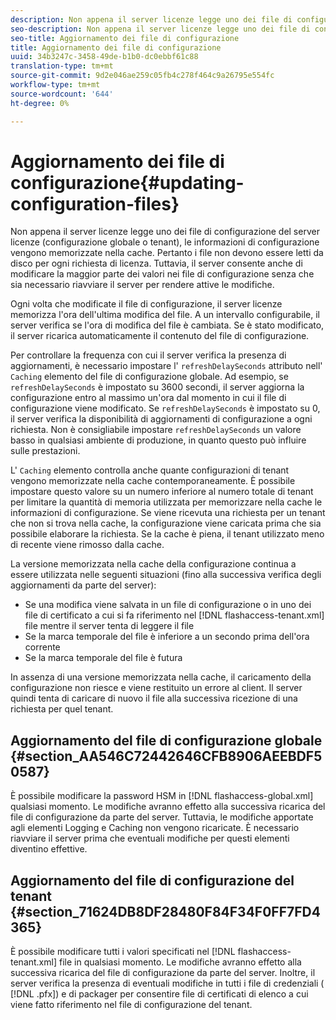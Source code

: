 ```yaml
---
description: Non appena il server licenze legge uno dei file di configurazione del server licenze (configurazione globale o tenant), le informazioni di configurazione vengono memorizzate nella cache. Pertanto i file non devono essere letti da disco per ogni richiesta di licenza. Tuttavia, il server consente anche di modificare la maggior parte dei valori nei file di configurazione senza che sia necessario riavviare il server per rendere attive le modifiche.
seo-description: Non appena il server licenze legge uno dei file di configurazione del server licenze (configurazione globale o tenant), le informazioni di configurazione vengono memorizzate nella cache. Pertanto i file non devono essere letti da disco per ogni richiesta di licenza. Tuttavia, il server consente anche di modificare la maggior parte dei valori nei file di configurazione senza che sia necessario riavviare il server per rendere attive le modifiche.
seo-title: Aggiornamento dei file di configurazione
title: Aggiornamento dei file di configurazione
uuid: 34b3247c-3458-49de-b1b0-dc0ebbf61c88
translation-type: tm+mt
source-git-commit: 9d2e046ae259c05fb4c278f464c9a26795e554fc
workflow-type: tm+mt
source-wordcount: '644'
ht-degree: 0%

---
```



# Aggiornamento dei file di configurazione{#updating-configuration-files}

Non appena il server licenze legge uno dei file di configurazione del server licenze (configurazione globale o tenant), le informazioni di configurazione vengono memorizzate nella cache. Pertanto i file non devono essere letti da disco per ogni richiesta di licenza. Tuttavia, il server consente anche di modificare la maggior parte dei valori nei file di configurazione senza che sia necessario riavviare il server per rendere attive le modifiche.

Ogni volta che modificate il file di configurazione, il server licenze memorizza l&#39;ora dell&#39;ultima modifica del file. A un intervallo configurabile, il server verifica se l&#39;ora di modifica del file è cambiata. Se è stato modificato, il server ricarica automaticamente il contenuto del file di configurazione.

Per controllare la frequenza con cui il server verifica la presenza di aggiornamenti, è necessario impostare l&#39; `refreshDelaySeconds` attributo nell&#39; `Caching` elemento del file di configurazione globale. Ad esempio, se `refreshDelaySeconds` è impostato su 3600 secondi, il server aggiorna la configurazione entro al massimo un&#39;ora dal momento in cui il file di configurazione viene modificato. Se `refreshDelaySeconds` è impostato su 0, il server verifica la disponibilità di aggiornamenti di configurazione a ogni richiesta. Non è consigliabile impostare `refreshDelaySeconds` un valore basso in qualsiasi ambiente di produzione, in quanto questo può influire sulle prestazioni.

L&#39; `Caching` elemento controlla anche quante configurazioni di tenant vengono memorizzate nella cache contemporaneamente. È possibile impostare questo valore su un numero inferiore al numero totale di tenant per limitare la quantità di memoria utilizzata per memorizzare nella cache le informazioni di configurazione. Se viene ricevuta una richiesta per un tenant che non si trova nella cache, la configurazione viene caricata prima che sia possibile elaborare la richiesta. Se la cache è piena, il tenant utilizzato meno di recente viene rimosso dalla cache.

La versione memorizzata nella cache della configurazione continua a essere utilizzata nelle seguenti situazioni (fino alla successiva verifica degli aggiornamenti da parte del server):

* Se una modifica viene salvata in un file di configurazione o in uno dei file di certificato a cui si fa riferimento nel [!DNL flashaccess-tenant.xml] file mentre il server tenta di leggere il file
* Se la marca temporale del file è inferiore a un secondo prima dell&#39;ora corrente
* Se la marca temporale del file è futura

In assenza di una versione memorizzata nella cache, il caricamento della configurazione non riesce e viene restituito un errore al client. Il server quindi tenta di caricare di nuovo il file alla successiva ricezione di una richiesta per quel tenant.

## Aggiornamento del file di configurazione globale {#section_AA546C72442646CFB8906AEEBDF50587}

È possibile modificare la password HSM in [!DNL flashaccess-global.xml] qualsiasi momento. Le modifiche avranno effetto alla successiva ricarica del file di configurazione da parte del server. Tuttavia, le modifiche apportate agli elementi Logging e Caching non vengono ricaricate. È necessario riavviare il server prima che eventuali modifiche per questi elementi diventino effettive.

## Aggiornamento del file di configurazione del tenant {#section_71624DB8DF28480F84F34F0FF7FD4365}

È possibile modificare tutti i valori specificati nel [!DNL flashaccess-tenant.xml] file in qualsiasi momento. Le modifiche avranno effetto alla successiva ricarica del file di configurazione da parte del server. Inoltre, il server verifica la presenza di eventuali modifiche in tutti i file di credenziali ( [!DNL .pfx]) e di packager per consentire file di certificati di elenco a cui viene fatto riferimento nel file di configurazione del tenant.
